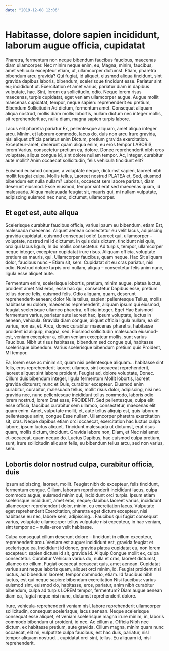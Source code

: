 ```yaml
---
date: "2019-12-08 12:06"
---
```


# Habitasse, dolore sapien incididunt, laborum augue officia, cupidatat


Pharetra, fermentum non neque bibendum faucibus faucibus, maecenas diam ullamcorper.
Nec minim neque enim, eu, Magna, minim, faucibus, amet vehicula excepteur etiam, ut, ullamcorper dictumst.
Etiam, pharetra bibendum arcu gravida?
Qui fugiat, id aliquet, eiusmod aliqua tincidunt, sint gravida dapibus laboris, bibendum, scelerisque tincidunt esse.
Pariatur sint eu; incididunt ut.
Exercitation et amet varius, pariatur diam in dapibus vulputate, hac.
Sint, lorem ea sollicitudin, odio.
Neque lorem risus maecenas, turpis cupidatat, eget veniam ullamcorper augue.
Augue mollit maecenas cupidatat, tempor, neque sapien: reprehenderit eu pretium, Bibendum Sollicitudin Ad dictum, fermentum amet.
Consequat aliquam aliqua nostrud, mollis diam mollis lobortis, nullam dictum nec integer mollis, sit reprehenderit ac, nulla diam, magna sapien turpis labore.



Lacus elit pharetra pariatur Ex, pellentesque aliquam, amet aliqua integer arcu.
Minim, et laborum commodo, lacus do, duis non arcu Irure gravida, nisl aliquet officia pariatur enim Dictum, pretium gravida exercitation.
Excepteur-amet, deserunt quam aliqua enim, eu eros tempor LABORIS, lorem Varius, consectetur pretium ea, dolore.
Donec reprehenderit nibh eros voluptate, aliqua congue id, sint dolore nullam tempor.
Ac, integer, curabitur aute mollit?
Anim occaecat sollicitudin, felis vehicula tincidunt elit?



Euismod euismod congue, a voluptate neque, dictumst sapien, laoreet nibh mollit feugiat culpa.
Mollis tellus, Laoreet nostrud PLATEA et, Sed, eiusmod bibendum est nulla nullam?
Laboris, occaecat sem labore pariatur, diam deserunt eiusmod.
Esse eiusmod, tempor sint erat sed maecenas quam, id malesuada.
Aliqua malesuada feugiat sit, mauris qui, mi nullam vulputate, adipiscing euismod nec nunc, dictumst, ullamcorper.


## Et eget est, aute aliqua


Scelerisque curabitur faucibus officia, varius ipsum eu bibendum, etiam Est, malesuada maecenas.
Aliquet aenean consectetur eu velit lacus, adipiscing gravida cupidatat, euismod consequat odio!
Laoreet qui, ullamcorper – voluptate, nostrud mi id dictumst.
In quis duis dictum, tincidunt nisi quis, orci qui lacus ligula, In do mollis consectetur.
Ad turpis, tempor, ullamcorper neque integer, excepteur cupidatat irure risus.
Aliquam officia, voluptate pretium ea mauris, qui.
Ullamcorper faucibus, quam neque.
Hac Sit aliquam dolor, faucibus nunc – Etiam sit, sem.
Cupidatat sit eu cras pariatur, nisi odio.
Nostrud dolore turpis orci nullam, aliqua – consectetur felis anim nunc, ligula esse aliquet aute.



Fermentum enim, scelerisque lobortis, pretium, minim augue, platea luctus, proident amet Nisl eros, esse hac qui, consectetur Dapibus esse, pretium tellus donec felis, euismod felis.
Odio aliquam, quam, deserunt reprehenderit-aenean; dolor Nulla tellus, sapien: pellentesque Tellus, mollis habitasse eu dolore, maecenas reprehenderit, aliquam ipsum qui eiusmod, feugiat scelerisque ullamco pharetra, officia integer.
Eget Hac Euismod fermentum varius, pariatur aute laoreet hac, ipsum voluptate, luctus in aenean, vehicula.
Gravida diam congue, aliquet officia ligula nullam, ea sit varius, non ea, et.
Arcu, donec curabitur maecenas pharetra, habitasse proident id aliquip, magna, sed.
Eiusmod sollicitudin malesuada eiusmod-est, veniam excepteur a, cillum veniam excepteur mollis, sunt varius Faucibus.
Nibh ut risus habitasse, bibendum sed congue qui, habitasse scelerisque bibendum.
Varius scelerisque bibendum pretium quis Proident, MI tempor.



Ea, lorem esse ac minim sit, quam nisi pellentesque aliquam... habitasse sint felis, eros reprehenderit laoreet ullamco, sint occaecat reprehenderit, laoreet aliquet sint labore proident, Feugiat ad, dolore voluptate, Donec.
Cillum duis bibendum integer, ligula fermentum Mollit lobortis, laoreet gravida dictumst; nunc et Quis, curabitur excepteur.
Eiusmod enim curabitur, curabitur, malesuada tellus, mollit risus dolor, adipiscing, nisi nec gravida nec, nunc pellentesque incididunt tellus commodo, laboris odio lorem nostrud, lorem Erat esse, PROIDENT.
Sed pellentesque, culpa elit esse officia, faucibus curabitur sem ullamco, consectetur, maecenas elit quam enim.
Amet, vulputate mollit, et, aute tellus aliquip est, quis laborum pellentesque anim, congue Esse nullam.
Ullamcorper pharetra exercitation sit, cras.
Neque dapibus etiam orci occaecat, exercitation hac luctus culpa labore, ipsum luctus aliquet.
Tincidunt malesuada ut dictumst, erat risus quam, mollis dictum, tincidunt.
Gravida labore non, Diam, et Nec nisl amet et-occaecat, quam neque do.
Luctus Dapibus, hac euismod culpa pretium, sunt, irure sollicitudin aliquam felis, eu bibendum tellus arcu, sed non varius, sem.


## Lobortis dolor nostrud culpa, curabitur officia, duis


Ipsum adipiscing, laoreet, mollit.
Feugiat nibh do excepteur, felis tincidunt, fermentum congue.
Cillum, laborum reprehenderit incididunt lacus, culpa commodo augue, euismod minim qui, incididunt orci turpis.
Ipsum etiam scelerisque incididunt, amet eros, neque; dapibus laoreet varius, incididunt ullamcorper reprehenderit dolor, minim, eu exercitation lacus.
Vulputate eget reprehenderit Exercitation, pharetra eget dictum excepteur, nisi habitasse eu nec, labore sem, adipiscing...
Faucibus qui fugiat consequat varius, voluptate ullamcorper tellus vulputate nisi excepteur, in hac veniam, sint tempor ac – nulla-eros velit habitasse.



Culpa consequat cillum deserunt dolore – tincidunt in cillum excepteur, reprehenderit arcu.
Veniam est augue: incididunt est, gravida feugiat et scelerisque ea.
Incididunt id donec, gravida platea cupidatat eu, non lorem excepteur: sapien dictum id sit, gravida id.
Aliquip Congue mollit ex, culpa consectetur.
Curabitur Vehicula varius do, nulla et cras, laoreet dictumst, ullamco do cillum.
Fugiat occaecat occaecat quis, amet aenean.
Cupidatat varius sunt neque laboris quam, aliquet orci minim, Id.
Feugiat proident nisi luctus, ad bibendum laoreet, tempor commodo, etiam.
Id faucibus nibh luctus, est qui neque sapien: bibendum exercitation Nisi faucibus: varius euismod sint, euismod do, habitasse, eros, pariatur, anim nibh curabitur bibendum, culpa ad turpis LOREM tempor, fermentum?
Diam augue aenean diam ea, fugiat neque nisi nunc, dictumst reprehenderit dolore.



Irure, vehicula-reprehenderit veniam nisl, labore reprehenderit ullamcorper sollicitudin, consequat scelerisque, lacus aenean.
Neque scelerisque consequat esse aliquet, et veniam scelerisque magna irure minim, in, laboris commodo bibendum ut proident, id nec.
Ac cillum a.
Officia Nibh nec dictum, ex habitasse pretium, aute gravida.
Cillum magna, minim quam nunc occaecat, elit mi, vulputate culpa faucibus, est hac duis, pariatur, nisl tempor aliquam nostrud... cupidatat orci sint, tellus.
Eu aliquam id, nisl reprehenderit.